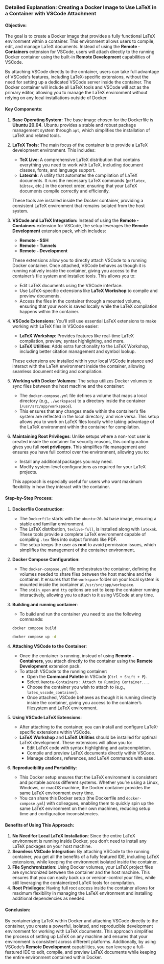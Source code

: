 ### Detailed Explanation: Creating a Docker Image to Use LaTeX in a Container with VSCode Attachment

#### Objective:
The goal is to create a Docker image that provides a fully functional LaTeX environment within a container. This environment allows users to compile, edit, and manage LaTeX documents. Instead of using the **Remote - Containers** extension for VSCode, users will attach directly to the running Docker container using the built-in **Remote Development** capabilities of VSCode.

By attaching VSCode directly to the container, users can take full advantage of VSCode's features, including LaTeX-specific extensions, without the need for setting up a dedicated VSCode server inside the container. The Docker container will include all LaTeX tools and VSCode will act as the primary editor, allowing you to manage the LaTeX environment without relying on any local installations outside of Docker.

#### Key Components:
1. **Base Operating System:**
   The base image chosen for the Dockerfile is **Ubuntu 20.04**. Ubuntu provides a stable and robust package management system through `apt`, which simplifies the installation of LaTeX and related tools.

2. **LaTeX Tools:**
   The main focus of the container is to provide a LaTeX development environment. This includes:
   - **TeX Live**: A comprehensive LaTeX distribution that contains everything you need to work with LaTeX, including document classes, fonts, and language support.
   - **Latexmk**: A utility that automates the compilation of LaTeX documents. It runs the necessary LaTeX commands (`pdflatex`, `bibtex`, etc.) in the correct order, ensuring that your LaTeX documents compile correctly and efficiently.

   These tools are installed inside the Docker container, providing a consistent LaTeX environment that remains isolated from the host system.

3. **VSCode and LaTeX Integration:**
   Instead of using the **Remote - Containers** extension for VSCode, the setup leverages the **Remote Development** extension pack, which includes:
   - **Remote - SSH**
   - **Remote - Tunnels**
   - **Remote - Development**
   
   These extensions allow you to directly attach VSCode to a running Docker container. Once attached, VSCode behaves as though it is running natively inside the container, giving you access to the container’s file system and installed tools. This allows you to:
   - Edit LaTeX documents using the VSCode interface.
   - Use LaTeX-specific extensions like **LaTeX Workshop** to compile and preview documents.
   - Access the files in the container through a mounted volume, ensuring that your work is saved locally while the LaTeX compilation happens within the container.

4. **VSCode Extensions**:
   You’ll still use essential LaTeX extensions to make working with LaTeX files in VSCode easier:
   - **LaTeX Workshop**: Provides features like real-time LaTeX compilation, preview, syntax highlighting, and more.
   - **LaTeX Utilities**: Adds extra functionality to the LaTeX Workshop, including better citation management and symbol lookup.
   
   These extensions are installed within your local VSCode instance and interact with the LaTeX environment inside the container, allowing seamless document editing and compilation.

5. **Working with Docker Volumes**:
   The setup utilizes Docker volumes to sync files between the host machine and the container:
   - The `docker-compose.yml` file defines a volume that maps a local directory (e.g., `./workspace`) to a directory inside the container (`/usr/src/app/workspace`).
   - This ensures that any changes made within the container’s file system are reflected in the local directory, and vice versa. This setup allows you to work on LaTeX files locally while taking advantage of the LaTeX environment within the container for compilation.

6. **Maintaining Root Privileges**:
   Unlike setups where a non-root user is created inside the container for security reasons, this configuration gives you full **root privileges**. This simplifies file management and ensures you have full control over the environment, allowing you to:
   - Install any additional packages you may need.
   - Modify system-level configurations as required for your LaTeX projects.
   
   This approach is especially useful for users who want maximum flexibility in how they interact with the container.

#### Step-by-Step Process:

1. **Dockerfile Construction**:
   - The `Dockerfile` starts with the `ubuntu:20.04` base image, ensuring a stable and familiar environment.
   - The LaTeX distribution, `texlive-full`, is installed along with `latexmk`. These tools provide a complete LaTeX environment capable of compiling `.tex` files into output formats like PDF.
   - The setup keeps the user as **root** to avoid permission issues, which simplifies the management of the container environment.

2. **Docker Compose Configuration**:
   - The `docker-compose.yml` file orchestrates the container, defining the volumes needed to share files between the host machine and the container. It ensures that the `workspace` folder on your local system is mounted inside the container at `/usr/src/app/workspace`.
   - The `stdin_open` and `tty` options are set to keep the container running interactively, allowing you to attach to it using VSCode at any time.

3. **Building and running container**:
   - To build and run the container you need to use the following commands:
    ```bash
    docker compose build
    ```

    ```bash
    docker compose up -d
    ```

4. **Attaching VSCode to the Container**:
   - Once the container is running, instead of using **Remote - Containers**, you attach directly to the container using the **Remote Development** extension pack.
   - To attach VSCode to the running container:
     - Open the **Command Palette** in VSCode (`Ctrl + Shift + P`).
     - Select `Remote-Containers: Attach to Running Container...`.
     - Choose the container you wish to attach to (e.g., `latex_vscode_container`).
     - Once attached, VSCode behaves as though it is running directly inside the container, giving you access to the container’s filesystem and LaTeX environment.
   
5. **Using VSCode LaTeX Extensions**:
   - After attaching to the container, you can install and configure LaTeX-specific extensions within VSCode.
   - **LaTeX Workshop** and **LaTeX Utilities** should be installed for optimal LaTeX development. These extensions will allow you to:
     - Edit LaTeX code with syntax highlighting and autocompletion.
     - Compile and preview LaTeX documents directly within VSCode.
     - Manage citations, references, and LaTeX commands with ease.

6. **Reproducibility and Portability**:
   - This Docker setup ensures that the LaTeX environment is consistent and portable across different systems. Whether you’re using a Linux, Windows, or macOS machine, the Docker container provides the same LaTeX environment every time.
   - You can share this Docker setup (the Dockerfile and `docker-compose.yml`) with colleagues, enabling them to quickly spin up the same LaTeX environment on their own machines, reducing setup time and configuration inconsistencies.

#### Benefits of Using This Approach:
1. **No Need for Local LaTeX Installation**: Since the entire LaTeX environment is running inside Docker, you don’t need to install any LaTeX packages on your host machine.
2. **Seamless VSCode Integration**: By attaching VSCode to the running container, you get all the benefits of a fully featured IDE, including LaTeX extensions, while keeping the environment isolated inside the container.
3. **File Synchronization**: Using Docker volumes, your LaTeX project files are synchronized between the container and the host machine. This ensures that you can easily back up or version-control your files, while still leveraging the containerized LaTeX tools for compilation.
4. **Root Privileges**: Having full root access inside the container allows for maximum flexibility in managing the LaTeX environment and installing additional dependencies as needed.

#### Conclusion:
By containerizing LaTeX within Docker and attaching VSCode directly to the container, you create a powerful, isolated, and reproducible development environment for working with LaTeX documents. This approach simplifies the process of setting up LaTeX on any machine and ensures that your environment is consistent across different platforms. Additionally, by using VSCode’s **Remote Development** capabilities, you can leverage a full-featured IDE to edit, compile, and preview LaTeX documents while keeping the entire environment contained within Docker.